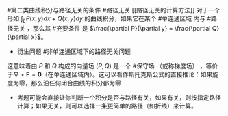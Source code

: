 #第二类曲线积分与路径无关的条件  #路径无关  [[路径无关的计算方法]]
 对于一个形如 $\int_L P(x,y)dx + Q(x,y)dy$ 的曲线积分，如果它在某个 #单连通区域 内与 #路径无关 ，那么其 #充要条件  是 $\frac{\partial P}{\partial y} = \frac{\partial Q}{\partial x}$。

- 衍生问题  #非单连通区域下的路径无关问题

这意味着由 $P$ 和 $Q$ 构成的向量场 $(P, Q)$ 是一个 #保守场 （或称梯度场） ，等价于$\nabla \times \mathbf{F} = \mathbf{0}$（在单连通区域内）。这可以看作斯托克斯公式的直接推论：如果旋度为零，那么沿任何闭合曲线的积分都为零

*   考题可能会直接让你判断一个积分是否与路径有关，如果有关，则按指定路径计算；如果无关，则可以选择一条更简单的路径（如折线）来计算。